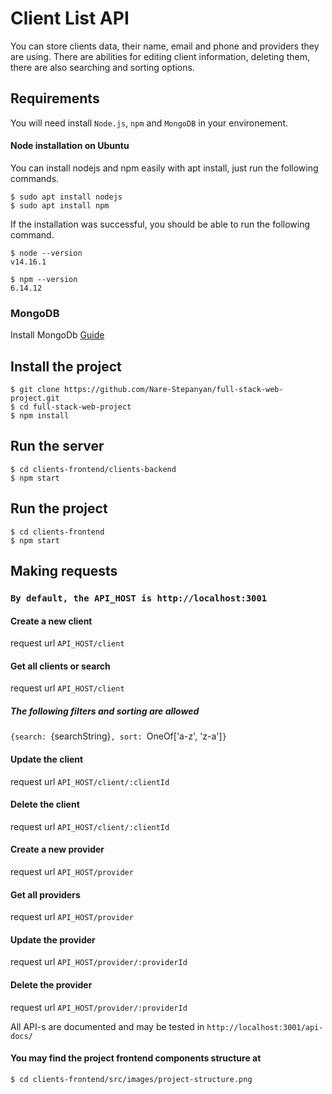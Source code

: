 # Client List API

You can store clients data, their name, email and phone and providers they are using. There are abilities for editing client information, deleting them, there are also searching and sorting options.

## Requirements

You will need install `Node.js`, `npm` and `MongoDB` in your environement.

#### Node installation on Ubuntu

You can install nodejs and npm easily with apt install, just run the following commands.

    $ sudo apt install nodejs
    $ sudo apt install npm

If the installation was successful, you should be able to run the following command.

    $ node --version
    v14.16.1

    $ npm --version
    6.14.12

### MongoDB

Install MongoDb [Guide](https://docs.mongodb.com/manual/administration/install-community/)

## Install the project

    $ git clone https://github.com/Nare-Stepanyan/full-stack-web-project.git
    $ cd full-stack-web-project
    $ npm install

## Run the server

    $ cd clients-frontend/clients-backend
    $ npm start

## Run the project

    $ cd clients-frontend
    $ npm start

## Making requests

### `By default, the API_HOST is http://localhost:3001`

#### Create a new client

request url `API_HOST/client`

#### Get all clients or search

request url `API_HOST/client`

##### The following filters and sorting are allowed

`{search: `{searchString}`, sort: `OneOf['a-z', 'z-a']`}`

#### Update the client

request url `API_HOST/client/:clientId`

#### Delete the client

request url `API_HOST/client/:clientId`

#### Create a new provider

request url `API_HOST/provider`

#### Get all providers

request url `API_HOST/provider`

#### Update the provider

request url `API_HOST/provider/:providerId`

#### Delete the provider

request url `API_HOST/provider/:providerId`

All API-s are documented and may be tested in `http://localhost:3001/api-docs/`

#### You may find the project frontend components structure at

`$ cd clients-frontend/src/images/project-structure.png`
